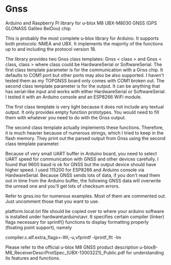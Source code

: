 # Gnss
Arduino and Raspberry Pi library for u-blox M8 UBX-M8030 GNSS (GPS GLONASS Galileo BeiDou) chip 

This is probably the most complete u-blox library for Arduino. It supports both protocols: NMEA and UBX. It implements the majority of the functions up to and including the protocol version 18.

The library provides two Gnss class templates: Gnss < class > and Gnss < class, class > where class could be HardwareSerial or SoftwareSerial. The first class template parameter is for the communication with a Gnss chip. It defaults to COM1 port but other ports may also be also supported. I haven't tested them as my TOPGNSS board only comes with COM1 broken out. The second class template parameter is for the output. It can be anything that has serial-like input and works with either HardwareSerial or SoftwareSerial. I tested it with an Arduino console and an ESP8266 WiFi module.
  
The first class template is very light because it does not include any textual output. It only provides empty function prototypes. You would need to fill them with whatever you need to do with the Gnss output. 

The second class template actually implements these functions. Therefore, it is much heavier because of numerous strings, which I tried to keep in the flash memory. They print out the parsed output from Gnss using the second class template parameter. 

Because of very small UART buffer in Arduino board, you need to select UART speed for communication with GNSS and other devices carefully. I found that 9600 baud is ok for GNSS but the output device should have higher speed. I used 115200 for ESP8266 and Arduino console via HardwareSerial. Because GNSS sends lots of data, if you don't read them out in time from the Arduino buffer, the following GNSS data will overwrite the unread one and you'll get lots of checksum errors.

Refer to gnss.ino for numerous examples. Most of them are commented out. Just uncomment those that you want to use.

platform.local.txt file should be copied over to where your arduino software is installed under hardware\arduino\avr. It specifies certain compiler (linker) flags necessary for sprintf() functions to display formatting properly (floating point support), namely

compiler.c.elf.extra_flags=-Wl,-u,vfprintf -lprintf_flt -lm

Please refer to the official u-blox M8 GNSS product description u-blox8-M8_ReceiverDescrProtSpec_(UBX-13003221)_Public.pdf for understanding its features and functions.
